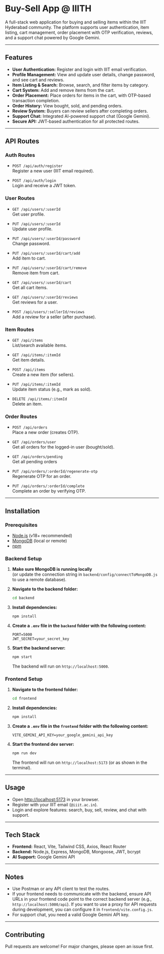 # Buy-Sell App @ IIITH

A full-stack web application for buying and selling items within the IIIT Hyderabad community. The platform supports user authentication, item listing, cart management, order placement with OTP verification, reviews, and a support chat powered by Google Gemini.

---

## Features

- **User Authentication:** Register and login with IIIT email verification.
- **Profile Management:** View and update user details, change password, and see cart and reviews.
- **Item Listing & Search:** Browse, search, and filter items by category.
- **Cart System:** Add and remove items from the cart.
- **Order Placement:** Place orders for items in the cart, with OTP-based transaction completion.
- **Order History:** View bought, sold, and pending orders.
- **Review System:** Buyers can review sellers after completing orders.
- **Support Chat:** Integrated AI-powered support chat (Google Gemini).
- **Secure API:** JWT-based authentication for all protected routes.

---

## API Routes

### Auth Routes

- `POST /api/auth/register`  
  Register a new user (IIIT email required).

- `POST /api/auth/login`  
  Login and receive a JWT token.

### User Routes

- `GET /api/users/:userId`  
  Get user profile.

- `PUT /api/users/:userId`  
  Update user profile.

- `PUT /api/users/:userId/password`  
  Change password.

- `PUT /api/users/:userId/cart/add`  
  Add item to cart.

- `PUT /api/users/:userId/cart/remove`  
  Remove item from cart.

- `GET /api/users/:userId/cart`  
  Get all cart items.

- `GET /api/users/:userId/reviews`  
  Get reviews for a user.

- `POST /api/users/:sellerId/reviews`  
  Add a review for a seller (after purchase).

### Item Routes

- `GET /api/items`  
  List/search available items.

- `GET /api/items/:itemId`  
  Get item details.

- `POST /api/items`  
  Create a new item (for sellers).

- `PUT /api/items/:itemId`  
  Update item status (e.g., mark as sold).

- `DELETE /api/items/:itemId`  
  Delete an item.

### Order Routes

- `POST /api/orders`  
  Place a new order (creates OTP).

- `GET /api/orders/user`  
  Get all orders for the logged-in user (bought/sold).

- `GET /api/orders/pending`  
  Get all pending orders

- `PUT /api/orders/:orderId/regenerate-otp`  
  Regenerate OTP for an order.

- `PUT /api/orders/:orderId/complete`  
  Complete an order by verifying OTP.

---

## Installation

### Prerequisites

- [Node.js](https://nodejs.org/) (v18+ recommended)
- [MongoDB](https://www.mongodb.com/) (local or remote)
- [npm](https://www.npmjs.com/)

### Backend Setup

1. **Make sure MongoDB is running locally**  
   (or update the connection string in `backend/config/connectToMongoDB.js` to use a remote database).

2. **Navigate to the backend folder:**
   ```sh
   cd backend
   ```

3. **Install dependencies:**
   ```sh
   npm install
   ```

4. **Create a `.env` file in the `backend` folder with the following content:**
   ```
   PORT=5000
   JWT_SECRET=your_secret_key
   ```

5. **Start the backend server:**
   ```sh
   npm start
   ```
   The backend will run on `http://localhost:5000`.

### Frontend Setup

1. **Navigate to the frontend folder:**
   ```sh
   cd frontend
   ```

2. **Install dependencies:**
   ```sh
   npm install
   ```

3. **Create a `.env` file in the `frontend` folder with the following content:**
   ```
   VITE_GEMINI_API_KEY=your_google_gemini_api_key
   ```

4. **Start the frontend dev server:**
   ```sh
   npm run dev
   ```
   The frontend will run on `http://localhost:5173` (or as shown in the terminal).

---

## Usage

- Open [http://localhost:5173](http://localhost:5173) in your browser.
- Register with your IIIT email (`@iiit.ac.in`).
- Login and explore features: search, buy, sell, review, and chat with support.

---

## Tech Stack

- **Frontend:** React, Vite, Tailwind CSS, Axios, React Router
- **Backend:** Node.js, Express, MongoDB, Mongoose, JWT, bcrypt
- **AI Support:** Google Gemini API

---

## Notes

- Use Postman or any API client to test the routes.
- If your frontend needs to communicate with the backend, ensure API URLs in your frontend code point to the correct backend server (e.g., `http://localhost:5000/api`). If you want to use a proxy for API requests during development, you can configure it in `frontend/vite.config.js`.
- For support chat, you need a valid Google Gemini API key.


---

## Contributing

Pull requests are welcome! For major changes, please open an issue first.
